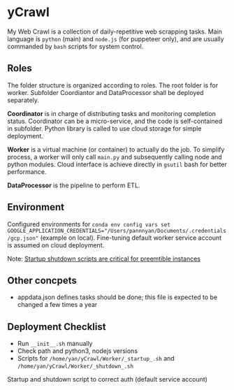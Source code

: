 # yCrawl
My Web Crawl is a collection of daily-repetitive web scrapping tasks. Main language is `python` (main) and `node.js` (for puppeteer only), and are usually commanded by `bash` scripts for system control.

## Roles

The folder structure is organized according to roles. The root folder is for worker. Subfolder Coordiantor and DataProcessor shall be deployed separately.

__Coordinator__ is in charge of distributing tasks and monitoring completion status. Coordinator can be a micro-service, and the code is self-contained in subfolder. Python library is called to use cloud storage for simple deployment.

__Worker__ is a virtual machine (or container) to actually do the job. To simplify process, a worker will only call `main.py` and subsequently calling node and python modules. Cloud interface is achieve directly in `gsutil` bash for better performance.

__DataProcessor__ is the pipeline to perform ETL.

## Environment

Configured environments for `conda env config vars set GOOGLE_APPLICATION_CREDENTIALS="/Users/pannnyan/Documents/.credentials/gcp.json"` (example on local). Fine-tuning default worker service account is assumed on cloud deployment.

Note: [Startup shutdown scripts are critical for preemtible instances](https://cloud.google.com/compute/docs/shutdownscript)


## Other concpets
- appdata.json defines tasks should be done; this file is expected to be changed a few times a year


## Deployment Checklist

- Run `__init__.sh` manually
- Check path and python3, nodejs versions
- Scripts for `/home/yan/yCrawl/Worker/_startup_.sh` and `/home/yan/yCrawl/Worker/_shutdown_.sh`

Startup and shutdown script to correct auth (default service account)

